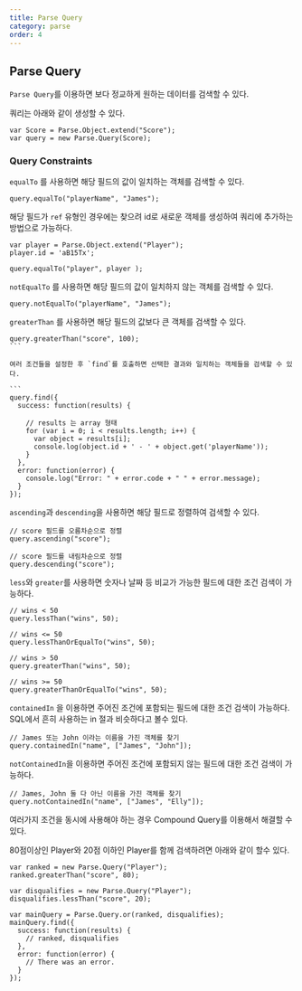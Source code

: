 ```yaml
---
title: Parse Query
category: parse
order: 4
---
```


## Parse Query

`Parse Query`를 이용하면 보다 정교하게 원하는 데이터를 검색할 수 있다.

쿼리는 아래와 같이 생성할 수 있다.

```
var Score = Parse.Object.extend("Score");
var query = new Parse.Query(Score);
```


### Query Constraints

`equalTo` 를 사용하면 해당 필드의 값이 일치하는 객체를 검색할 수 있다.

```
query.equalTo("playerName", "James");
```

해당 필드가 `ref` 유형인 경우에는 찾으려 id로 새로운 객체를 생성하여 쿼리에 추가하는 방법으로 가능하다.

```
var player = Parse.Object.extend("Player");
player.id = 'aB15Tx';

query.equalTo("player", player );
```

`notEqualTo` 를 사용하면 해당 필드의 값이 일치하지 않는 객체를 검색할 수 있다.

```
query.notEqualTo("playerName", "James");

```

`greaterThan` 를 사용하면 해당 필드의 값보다 큰 객체를 검색할 수 있다.

````
query.greaterThan("score", 100);
```

여러 조건들을 설정한 후 `find`를 호출하면 선택한 결과와 일치하는 객체들을 검색할 수 있다.

```
query.find({
  success: function(results) {

    // results 는 array 형태
    for (var i = 0; i < results.length; i++) {
      var object = results[i];
      console.log(object.id + ' - ' + object.get('playerName'));
    }
  },
  error: function(error) {
    console.log("Error: " + error.code + " " + error.message);
  }
});
````


`ascending`과 `descending`을 사용하면 해당 필드로 정렬하여 검색할 수 있다.

```
// score 필드를 오름차순으로 정렬 
query.ascending("score");

// score 필드를 내림차순으로 정렬
query.descending("score");
```

`less`와 `greater`를 사용하면 숫자나 날짜 등 비교가 가능한 필드에 대한 조건 검색이 가능하다. 

```
// wins < 50
query.lessThan("wins", 50);

// wins <= 50
query.lessThanOrEqualTo("wins", 50);

// wins > 50
query.greaterThan("wins", 50);

// wins >= 50
query.greaterThanOrEqualTo("wins", 50);
```

`containedIn` 을 이용하면 주어진 조건에 포함되는 필드에 대한 조건 검색이 가능하다.
SQL에서 흔히 사용하는 in 절과 비슷하다고 볼수 있다.

```
// James 또는 John 이라는 이름을 가진 객체를 찾기
query.containedIn("name", ["James", "John"]);
```

`notContainedIn`을 이용하면 주어진 조건에 포함되지 않는 필드에 대한 조건 검색이 가능하다.

```
// James, John 둘 다 아닌 이름을 가진 객체를 찾기
query.notContainedIn("name", ["James", "Elly"]);
```

여러가지 조건을 동시에 사용해야 하는 경우 Compound Query를 이용해서 해결할 수 있다.

80점이상인 Player와 20점 이하인 Player를 함께 검색하려면 아래와 같이 할수 있다.

```
var ranked = new Parse.Query("Player");
ranked.greaterThan("score", 80);

var disqualifies = new Parse.Query("Player");
disqualifies.lessThan("score", 20);

var mainQuery = Parse.Query.or(ranked, disqualifies);
mainQuery.find({
  success: function(results) {
    // ranked, disqualifies
  },
  error: function(error) {
    // There was an error.
  }
});
```
